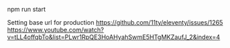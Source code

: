 npm run start

Setting base url for production
https://github.com/11ty/eleventy/issues/1265
https://www.youtube.com/watch?v=tLL4offqbTo&list=PLwr1RpQE3HoAHyahSwmE5HTgMKZaufJ_2&index=4
